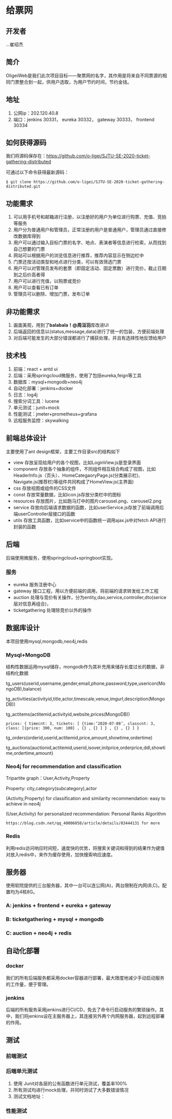 # 给票网

## 开发者

...崔绍杰

## 简介

OligeiWeb是我们此次项目目标——聚票网的名字，其作用是将来自不同票源的相同门票整合到一起，供用户选取，为用户节约时间，节约金钱。

## 地址

1. 公网ip：202.120.40.8
2. 端口：jenkins 30331， eureka 30332， gateway 30333， frontend 30334

## 如何获得源码

我们将源码保存在：https://github.com/o-ligei/SJTU-SE-2020-ticket-gathering-distributed

可通过以下命令获得最新源码：

`$ git clone https://github.com/o-ligei/SJTU-SE-2020-ticket-gathering-distributed.git`

## 功能需求

1. 可以用手机号和邮箱进行注册，以注册好的用户为单位进行购票、充值、竞拍等服务
2. 用户分为普通用户和管理员，正常注册的用户是普通用户，管理员通过直接修改数据库得到
3. 用户可以通过输入目标门票的名字、地点、表演者等信息进行检索，从而找到自己想要的门票
4. 网站可以根据用户的浏览信息进行推荐，推荐内容显示在侧边栏中
5. 门票还按活动类型和地点进行分类，可以有效筛选门票
6. 用户可以对管理员发布的套票（即固定活动、固定票数）进行竞价，截止日期到之后价高者得
7. 用户可以进行充值，以购票或竞价
8. 用户可以查看已有订单
9. 管理员可以删除、增加门票，发布订单

## 非功能需求

1. 画面美观，用到了**balabala！@周洹羽**库改进UI
2. 后端返回的信息以(status,message,data)进行了统一的包装，方便前端处理
3. 对后端可能发生的大部分错误都进行了捕获处理，并且有选择性地反馈给用户

## 技术栈

1. 前端：react + antd ui
2. 后端：采用springcloud微服务，使用了包括eureka,feign等工具
3. 数据库：mysql+mongodb+neo4j
4. 自动化部署：jenkins+docker
5. 日志：log4j
6. 搜索分词工具：lucene
7. 单元测试：junit+mock
8. 性能测试：jmeter+prometheus+grafana
9. 远程服务监控：skywalking

## 前端总体设计

主要使用了ant design框架，主要工作目录src的结构如下

- view  存放呈现给用户的各个视图，比如LoginView.js是登录界面
- component 存放各个抽象的组件，不同组件相互结合构成了视图，比如HeaderInfo.js（页头）、HomeCategaoryPage.js(分类展示栏)、Navigate.js(推荐栏)等组件共同构成了HomeView.js(主界面)
- css 存放视图或组件的CSS文件
- const 存放常量数据，比如icon.js存放分类栏中的图标
- resources 存放图片，比如跑马灯中的图片carousel.png、carousel2.png
- service 存放向后端请求数据的函数，比如userService.js存放了前端调用后端userController层接口的函数
- utils 存放工具函数，比如service中的函数统一调用ajax.js中对fetch API进行封装的函数

## 后端

后端使用微服务，使用springcloud+springboot实现。

### 服务

- eureka 服务注册中心
- gateway 接口工程，用以方便前端的调用，将前端的请求转发给工作工程
- auction 处理与竞价有关操作，分为entity,dao,service,controller,dto(serice层对信息再组合)，
- ticketgathering 处理除竞价以外的操作

## 数据库设计

本项目使用mysql,mongodb,neo4j,redis

###  Mysql+MongoDB

结构性数据运用mysql储存，mongodb作为其补充用来储存长度过长的数据，非结构化数据

  tg_users(userid,username,gender,email,phone,password,type,usericon(MongoDB),balance)

  tg_activities(activityid,title,actor,timescale,venue,imgurl,description(MongoDB))

  tg_actitems(actitemid,activityid,website,prices(MongoDB))

    prices: { timecnt: 3, tickets: [ {time:’2020-07-08’, classcnt: 3, class: [{price: 300, num: 100} , {} , {} ] } , {} , {} ] }

  tg_orders(orderid,userid,actitemid,price,amount,showtime,ordertime)

  tg_auctions(auctionid,actitemid,userid,isover,initprice,orderprice,ddl,showtime,ordertime,amount)

### Neo4j for recommendation and classification

  Tripartite graph：User,Activity,Property

  Property: city,category(subcategory),actor

  (Activity,Property) for classification and similarity recommendation: easy to achieve in neo4j

  (User,Activity) for personalized recommendation: Personal Ranks Algorithm 

    https://blog.csdn.net/qq_40006058/article/details/83444131 for more

### Redis

利用redis访问响应时间短，速度快的优势，将搜索关键词和得到的结果作为键值对放入redis中，来作为缓存使用，加快搜索响应速度。

## 服务器

使用软院提供的三台服务器，其中一台可以连公网(A)，两台限制在内网(B,C)。配置均为4核8G。

### A: jenkins + frontend + eureka + gateway

### B: ticketgathering + mysql + mongodb

### C: auction + neo4j + redis

## 自动化部署

### docker

我们的所有后端服务都采用docker容器进行部署，最大限度地减少手动启动服务的工作量，便于管理。

### jenkins

后端的所有服务采用jenkins进行CI/CD，免去了命令行启动服务的繁琐操作。其中，我们将jenkins设在主服务器上，其连接另外两个内网服务器，起到远程部署的作用。

## 测试

### 前端测试

### 后端单元测试

1. 使用 Junit对各层的公有函数进行单元测试，覆盖率100%
2. 所有测试均进行mock处理，并同时测试了大多数错误情况
3. 测试文档地址：

### 性能测试